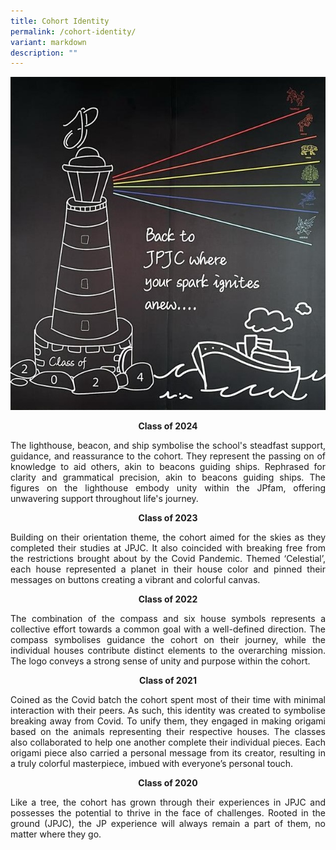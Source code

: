 ```yaml
---
title: Cohort Identity
permalink: /cohort-identity/
variant: markdown
description: ""
---
```

<div align="justify">
	
![](/images/About%20JPJC/College%20Identity/CI2024.jpg)<p><b></b></p><center><b>Class of 2024</b></center><p></p> 

	
<p>The lighthouse, beacon, and ship symbolise the school's steadfast support, guidance, and reassurance to the cohort. They represent the passing on of knowledge to aid others, akin to beacons guiding ships. Rephrased for clarity and grammatical precision, akin to beacons guiding ships. The figures on the lighthouse embody unity within the JPfam, offering unwavering support throughout life's journey.</p>

<p><b></b></p><center><b>Class of 2023</b></center><p></p> 
 
<p>Building on their orientation theme, the cohort aimed for the skies as they completed their studies at JPJC. It also coincided with breaking free from the restrictions brought about by the Covid Pandemic. Themed ‘Celestial’, each house represented a planet in their house color and pinned their messages on buttons creating a vibrant and colorful canvas.</p>


<p><b></b></p><center><b>Class of 2022</b></center><p></p> 
 
<p>The combination of the compass and six house symbols represents a collective effort towards a common goal with a well-defined direction. The compass symbolises guidance the cohort on their journey, while the individual houses contribute distinct elements to the overarching mission. The logo conveys a strong sense of unity and purpose within the cohort. </p>


<p><b></b></p><center><b>Class of 2021</b></center><p></p> 
 
<p>Coined as the Covid batch the cohort spent most of their time with minimal interaction with their peers. As such, this identity was created to symbolise breaking away from Covid. To unify them, they engaged in making origami based on the animals representing their respective houses. The classes also collaborated to help one another complete their individual pieces. Each origami piece also carried a personal message from its creator, resulting in a truly colorful masterpiece, imbued with everyone’s personal touch.</p>


<p><b></b></p><center><b>Class of 2020</b></center><p></p> 
 
<p>Like a tree, the cohort has grown through their experiences in JPJC  and possesses the potential to thrive in the face of challenges. Rooted in the ground (JPJC), the JP experience will always remain a part of them, no matter where they go. </p>
	
</div>
